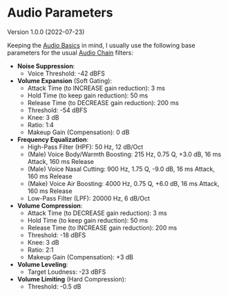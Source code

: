 
Audio Parameters
================

Version 1.0.0 (2022-07-23)

Keeping the [Audio Basics](audio-basics.md) in mind, I usually use the
following base parameters for the usual [Audio Chain](audio-chain.md) filters:

- **Noise Suppression**:
    - Voice Threshold: -42 dBFS
- **Volume Expansion** (Soft Gating):
    - Attack Time (to INCREASE gain reduction): 3 ms
    - Hold Time (to keep gain reduction): 50 ms
    - Release Time (to DECREASE gain reduction): 200 ms
    - Threshold: -54 dBFS
    - Knee: 3 dB
    - Ratio: 1:4
    - Makeup Gain (Compensation): 0 dB
- **Frequency Equalization**:
    - High-Pass Filter (HPF):             50 Hz, 12 dB/Oct
    - (Male) Voice Body/Warmth Boosting: 215 Hz, 0.75 Q, +3.0 dB, 16 ms Attack, 160 ms Release
    - (Male) Voice Nasal Cutting:        900 Hz, 1.75 Q, -9.0 dB, 16 ms Attack, 160 ms Release
    - (Make) Voice Air Boosting:        4000 Hz, 0.75 Q, +6.0 dB, 16 ms Attack, 160 ms Release
    - Low-Pass Filter (LPF):           20000 Hz, 6 dB/Oct
- **Volume Compression**:
    - Attack Time (to DECREASE gain reduction): 3 ms
    - Hold Time (to keep gain reduction): 50 ms
    - Release Time (to INCREASE gain reduction): 200 ms
    - Threshold: -18 dBFS
    - Knee: 3 dB
    - Ratio: 2:1
    - Makeup Gain (Compensation): +3 dB
- **Volume Leveling**:
    - Target Loudness: -23 dBFS
- **Volume Limiting** (Hard Compression):
    - Threshold: -0.5 dB

